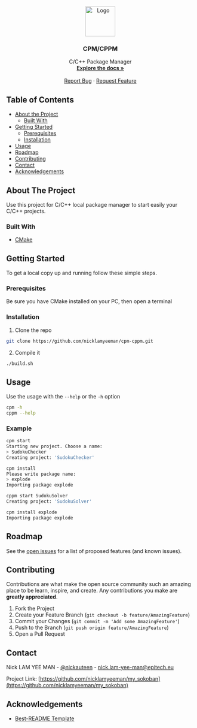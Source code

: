<!-- PROJECT LOGO -->
<br />
<p align="center">
  <a href="https://github.com/nicklamyeeman/cpm-cppm">
    <img src="ressources/readme/logo.png" alt="Logo" width="80" height="80">
  </a>

  <h3 align="center">CPM/CPPM</h3>

  <p align="center">
    C/C++ Package Manager 
    <br />
    <a href="https://github.com/nicklamyeeman/cpm-cppm"><strong>Explore the docs »</strong></a>
    <br />
    <br />
    <a href="https://github.com/nicklamyeeman/cpm-cppm/issues">Report Bug</a>
    ·
    <a href="https://github.com/nicklamyeeman/cpm-cppm/issues">Request Feature</a>
  </p>
</p>



<!-- TABLE OF CONTENTS -->
## Table of Contents

* [About the Project](#about-the-project)
  * [Built With](#built-with)
* [Getting Started](#getting-started)
  * [Prerequisites](#prerequisites)
  * [Installation](#installation)
* [Usage](#usage)
* [Roadmap](#roadmap)
* [Contributing](#contributing)
* [Contact](#contact)
* [Acknowledgements](#acknowledgements)



<!-- ABOUT THE PROJECT -->
## About The Project

Use this project for C/C++ local package manager to start easily your C/C++ projects.


### Built With

* [CMake](https://cmake.org/)



<!-- GETTING STARTED -->
## Getting Started

To get a local copy up and running follow these simple steps.

### Prerequisites

Be sure you have CMake installed on your PC, then open a terminal

### Installation

1. Clone the repo
```sh
git clone https://github.com/nicklamyeeman/cpm-cppm.git
```
2. Compile it
```sh
./build.sh
```



<!-- USAGE -->
## Usage

Use the usage with the ```--help``` or the ```-h``` option
```sh
cpm -h
cppm --help
```

### Example

```sh
cpm start
Starting new project. Choose a name:
> SudokuChecker
Creating project: 'SudokuChecker'
```

```sh
cpm install
Please write package name:
> explode
Importing package explode
```

```sh
cppm start SudokuSolver
Creating project: 'SudokuSolver'
```

```sh
cpm install explode
Importing package explode
```


<!-- ROADMAP -->
## Roadmap

See the [open issues](https://github.com/nicklamyeeman/cpm-cppm/issues) for a list of proposed features (and known issues).



<!-- CONTRIBUTING -->
## Contributing

Contributions are what make the open source community such an amazing place to be learn, inspire, and create. Any contributions you make are **greatly appreciated**.

1. Fork the Project
2. Create your Feature Branch (`git checkout -b feature/AmazingFeature`)
3. Commit your Changes (`git commit -m 'Add some AmazingFeature'`)
4. Push to the Branch (`git push origin feature/AmazingFeature`)
5. Open a Pull Request



<!-- CONTACT -->
## Contact

Nick LAM YEE MAN - [@nickauteen](https://twitter.com/nickauteen) - nick.lam-yee-man@epitech.eu

Project Link: [https://github.com/nicklamyeeman/my_sokoban](https://github.com/nicklamyeeman/my_sokoban)



<!-- ACKNOWLEDGEMENTS -->
## Acknowledgements

* [Best-README Template](https://github.com/othneildrew/Best-README-Template)





<!-- MARKDOWN LINKS & IMAGES -->
<!-- https://www.markdownguide.org/basic-syntax/#reference-style-links -->
[contributors-shield]: https://img.shields.io/github/contributors/nicklamyeeman/repo.svg?style=flat-square
[contributors-url]: https://github.com/nicklamyeeman/repo/graphs/contributors
[forks-shield]: https://img.shields.io/github/forks/nicklamyeeman/repo.svg?style=flat-square
[forks-url]: https://github.com/nicklamyeeman/repo/network/members
[stars-shield]: https://img.shields.io/github/stars/nicklamyeeman/repo.svg?style=flat-square
[stars-url]: https://github.com/nicklamyeeman/repo/stargazers
[issues-shield]: https://img.shields.io/github/issues/nicklamyeeman/repo.svg?style=flat-square
[issues-url]: https://github.com/nicklamyeeman/repo/issues
[license-shield]: https://img.shields.io/github/license/nicklamyeeman/repo.svg?style=flat-square
[license-url]: https://github.com/nicklamyeeman/repo/blob/master/LICENSE.txt
[linkedin-shield]: https://img.shields.io/badge/-LinkedIn-black.svg?style=flat-square&logo=linkedin&colorB=555
[linkedin-url]: https://linkedin.com/in/nicklamyeeman
[product-screenshot]: images/screenshot.png